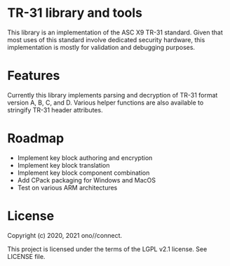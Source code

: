 TR-31 library and tools
=======================

This library is an implementation of the ASC X9 TR-31 standard. Given that
most uses of this standard involve dedicated security hardware, this
implementation is mostly for validation and debugging purposes.

Features
========

Currently this library implements parsing and decryption of TR-31 format
version A, B, C, and D. Various helper functions are also available to
stringify TR-31 header attributes.

Roadmap
=======

* Implement key block authoring and encryption
* Implement key block translation
* Implement key block component combination
* Add CPack packaging for Windows and MacOS
* Test on various ARM architectures

License
=======

Copyright (c) 2020, 2021 ono//connect.

This project is licensed under the terms of the LGPL v2.1 license. See LICENSE file.
